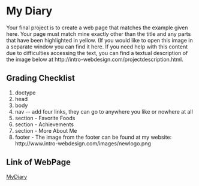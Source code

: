 <h1>My Diary</h1>

<p>Your final project is to create a web page that matches the example given here. Your page must match mine exactly other than the title and any parts that have been highlighted in yellow. (If you would like to open this image in a separate window you can find it here. If you need help with this content due to difficulties accessing the text, you can find a textual description of the image below at 
 http://intro-webdesign.com/projectdescription.html.</p>


<h2>Grading Checklist</h2>
  <ol>
<li>doctype</li>
<li>head</li>
<li>body</li>
<li>nav -- add four links, they can go to anywhere you like or nowhere at all</li>
<li>section - Favorite Foods</li>
<li>section - Achievements</li>
<li>section - More About Me</li>
<li> footer - The image from the footer can be found at my website: http://www.intro-webdesign.com/images/newlogo.png</li>
  </ol>

<h2>Link of WebPage</h2>
<a href="https://vaishnavi8055.github.io/MyDiary/" target="_blank">MyDiary</a>
